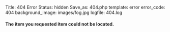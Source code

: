 Title: 404 Error
Status: hidden
Save_as: 404.php
template: error
error_code: 404
background_image: images/fog.jpg
logfile: 404.log

#### The item you requested item could not be located.
